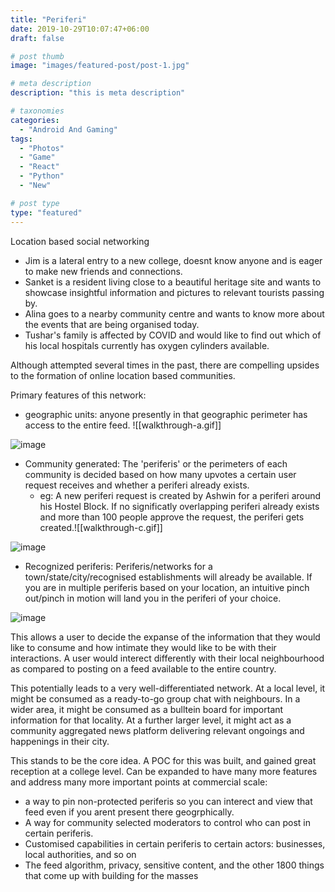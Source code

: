 ```yaml
---
title: "Periferi"
date: 2019-10-29T10:07:47+06:00
draft: false

# post thumb
image: "images/featured-post/post-1.jpg"

# meta description
description: "this is meta description"

# taxonomies
categories:
  - "Android And Gaming"
tags:
  - "Photos"
  - "Game"
  - "React"
  - "Python"
  - "New"

# post type
type: "featured"
---
```

Location based social networking

- Jim is a lateral entry to a new college, doesnt know anyone and is eager to make new friends and connections.
- Sanket is a resident living close to a beautiful heritage site and wants to showcase insightful information and pictures to relevant tourists passing by.
- Alina goes to a nearby community centre and wants to know more about the events that are being organised today.
- Tushar's family is affected by COVID and would like to find out which of his local hospitals currently has oxygen cylinders available.

Although attempted several times in the past, there are compelling upsides to the formation of online location based communities. 


Primary features of this network:
- geographic units: anyone presently in that geographic perimeter has access to the entire feed. ![[walkthrough-a.gif]]

![image](../../images/post/walkthrough-a.gif)

-  Community generated: The 'periferis' or the perimeters of each community is decided based on how many upvotes a certain user request receives and whether a periferi already exists. 
	- eg: A new periferi request is created by Ashwin for a periferi around his Hostel Block. If no significatly overlapping periferi already exists and more than 100 people approve the request, the periferi gets created.![[walkthrough-c.gif]]

![image](../../images/post/walkthrough-c.gif)

- Recognized periferis: Periferis/networks for a town/state/city/recognised establishments will already be available. If you are in multiple periferis based on your location, an intuitive pinch out/pinch in motion will land you in the periferi of your choice.

![image](../../images/post/walkthrough-b.gif)


This allows a user to decide the expanse of the information that they would like to consume and  how intimate they would like to be with their interactions. A user would interect differently with their local neighbourhood as compared to posting on a feed available to the entire country.

This potentially leads to a very well-differentiated network. At a local level, it might be consumed as a ready-to-go group chat with neighbours. In a wider area, it might be consumed as a bulltein board for important information for that locality. At a further larger level, it might act as a community aggregated news platform delivering relevant ongoings and happenings in their city.

This stands to be the core idea. A POC for this was built, and gained great reception at a college level. Can be expanded to have many more features and address many more important points at commercial scale:
- a way to pin non-protected periferis so you can interect and view that feed even if you arent present there geogrphically.
- A way for community selected moderators to control who can post in certain periferis.
- Customised capabilities in certain periferis to certain actors: businesses, local authorities, and so on
- The feed algorithm, privacy, sensitive content, and the other 1800 things that come up with building for the masses




